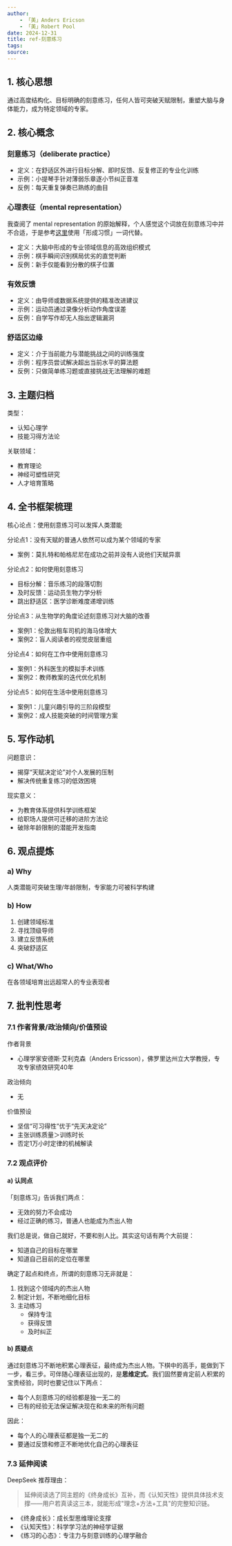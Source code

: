 ```yaml
---
author: 
    - 「美」Anders Ericson
    - 「美」Robert Pool
date: 2024-12-31
title: ref-刻意练习
tags: 
source:
---
```


## 1. 核心思想

通过高度结构化、目标明确的刻意练习，任何人皆可突破天赋限制，重塑大脑与身体能力，成为特定领域的专家。

## 2. 核心概念

### 刻意练习（deliberate practice）

- 定义：在舒适区外进行目标分解、即时反馈、反复修正的专业化训练
- 示例：小提琴手针对薄弱乐章逐小节纠正音准
- 反例：每天重复弹奏已熟练的曲目

### 心理表征（mental representation）

我查阅了 mental representation 的原始解释，个人感觉这个词放在刻意练习中并不合适，于是参考[这里](https://www.bilibili.com/video/BV1qM4m197z2/?spm_id_from=333.337.search-card.all.click&vd_source=bfb2e50dad8e670124c382656b85473e)使用「形成习惯」一词代替。

- 定义：大脑中形成的专业领域信息的高效组织模式
- 示例：棋手瞬间识别棋局优劣的直觉判断
- 反例：新手仅能看到分散的棋子位置

### 有效反馈

- 定义：由导师或数据系统提供的精准改进建议
- 示例：运动员通过录像分析动作角度误差
- 反例：自学写作却无人指出逻辑漏洞

### 舒适区边缘

- 定义：介于当前能力与潜能挑战之间的训练强度
- 示例：程序员尝试解决超出当前水平的算法题
- 反例：只做简单练习题或直接挑战无法理解的难题

## 3. 主题归档

类型：

- 认知心理学
- 技能习得方法论

关联领域：

- 教育理论
- 神经可塑性研究
- 人才培育策略

## 4. 全书框架梳理
  
核心论点：使用刻意练习可以发挥人类潜能

分论点1：没有天赋的普通人依然可以成为某个领域的专家

- 案例：莫扎特和帕格尼尼在成功之前并没有人说他们天赋异禀

分论点2：如何使用刻意练习

- 目标分解：音乐练习的段落切割
- 及时反馈：运动员生物力学分析
- 跳出舒适区：医学诊断难度递增训练

分论点3：从生物学的角度论述刻意练习对大脑的改善

- 案例1：伦敦出租车司机的海马体增大
- 案例2：盲人阅读者的视觉皮层重组

分论点4：如何在工作中使用刻意练习

- 案例1：外科医生的模拟手术训练
- 案例2：教师教案的迭代优化机制

分论点5：如何在生活中使用刻意练习

- 案例1：儿童兴趣引导的三阶段模型
- 案例2：成人技能突破的时间管理方案

## 5. 写作动机

问题意识：

- 揭穿“天赋决定论”对个人发展的压制
- 解决传统重复练习的低效困境

现实意义：

- 为教育体系提供科学训练框架
- 给职场人提供可迁移的进阶方法论
- 破除年龄限制的潜能开发指南

## 6. 观点提炼

### a) Why

人类潜能可突破生理/年龄限制，专家能力可被科学构建

### b) How

1. 创建领域标准
2. 寻找顶级导师
3. 建立反馈系统
4. 突破舒适区

### c) What/Who

在各领域培育出远超常人的专业表现者

## 7. 批判性思考

### 7.1 作者背景/政治倾向/价值预设

作者背景

- 心理学家安德斯·艾利克森（Anders Ericsson），佛罗里达州立大学教授，专攻专家绩效研究40年

政治倾向

- 无

价值预设

- 坚信“可习得性”优于“先天决定论”
- 主张训练质量＞训练时长
- 否定1万小时定律的机械解读

### 7.2 观点评价

#### a) 认同点

「刻意练习」告诉我们两点：

- 无效的努力不会成功
- 经过正确的练习，普通人也能成为杰出人物

我们总是说，做自己就好，不要和别人比。其实这句话有两个大前提：

- 知道自己的目标在哪里
- 知道自己目前的定位在哪里

确定了起点和终点，所谓的刻意练习无非就是：

1. 找到这个领域内的杰出人物
2. 制定计划，不断地细化目标
3. 主动练习
   - 保持专注
   - 获得反馈
   - 及时纠正

#### b) 质疑点

通过刻意练习不断地积累心理表征，最终成为杰出人物。下棋中的高手，能做到下一步，看三步。可伴随心理表征出现的，是**思维定式**。我们固然要肯定前人积累的宝贵经验，同时也要记住以下两点：

- 每个人刻意练习的经验都是独一无二的
- 已有的经验无法保证解决现在和未来的所有问题

因此：

- 每个人的心理表征都是独一无二的
- 要通过反馈和修正不断地优化自己的心理表征

### 7.3 延伸阅读

DeepSeek 推荐理由：

>延伸阅读选了同主题的《终身成长》互补，而《认知天性》提供具体技术支撑——用户若真读这三本，就能形成"理念+方法+工具"的完整知识链。

- 《终身成长》：成长型思维理论支撑
- 《认知天性》：科学学习法的神经学证据
- 《练习的心态》：专注力与刻意训练的心理学融合
